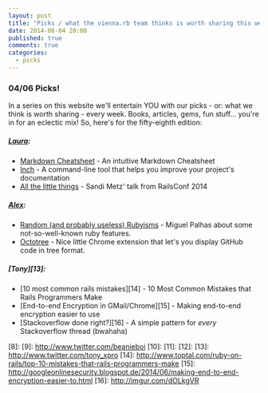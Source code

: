 ```yaml
---
layout: post
title: "Picks / what the vienna.rb team thinks is worth sharing this week"
date: 2014-06-04 20:00
published: true
comments: true
categories:
  - picks
---
```


### 04/06 Picks!

In a series on this website we'll entertain YOU with our picks - or: what we think is worth sharing - every week.
Books, articles, gems, fun stuff... you're in for an eclectic mix! So, here's for the fifty-eighth edition:

##### [Laura][1]:
  - [Markdown Cheatsheet][2] - An intuitive Markdown Cheatsheet
  - [Inch][3] - A command-line tool that helps you improve your project's documentation
  - [All the little things][4] - Sandi Metz' talk from RailsConf 2014

##### [Alex][5]:
  - [Random (and probably useless) Rubyisms][6] - Miguel Palhas about some not-so-well-known ruby features.
  - [Octotree][7] - Nice little Chrome extension that let's you display GitHub code in tree format.

##### [Tony][13]:
  - [10 most common rails mistakes][14] - 10 Most Common Mistakes that Rails Programmers Make
  - [End-to-end Encryption in GMail/Chrome][15] - Making end-to-end encryption easier to use
  - [Stackoverflow done right?][16] - A simple pattern for _every_ Stackoverflow thread (bwahaha)

[1]: http://www.twitter.com/alicetragedy
[2]: http://markdown.chibi.io
[3]: http://trivelop.de/inch
[4]: https://www.youtube.com/watch?v=8bZh5LMaSmE
[5]: http://www.twitter.com/alexandertacho
[6]: http://blog.groupbuddies.com/posts/37-random-and-probably-useless-rubyisms
[7]: https://chrome.google.com/webstore/detail/octotree/bkhaagjahfmjljalopjnoealnfndnagc
[8]:
[9]: http://www.twitter.com/beanieboi
[10]:
[11]:
[12]:
[13]: http://www.twitter.com/tony_xpro
[14]: http://www.toptal.com/ruby-on-rails/top-10-mistakes-that-rails-programmers-make
[15]: http://googleonlinesecurity.blogspot.de/2014/06/making-end-to-end-encryption-easier-to.html
[16]: http://imgur.com/dOLkgVR
